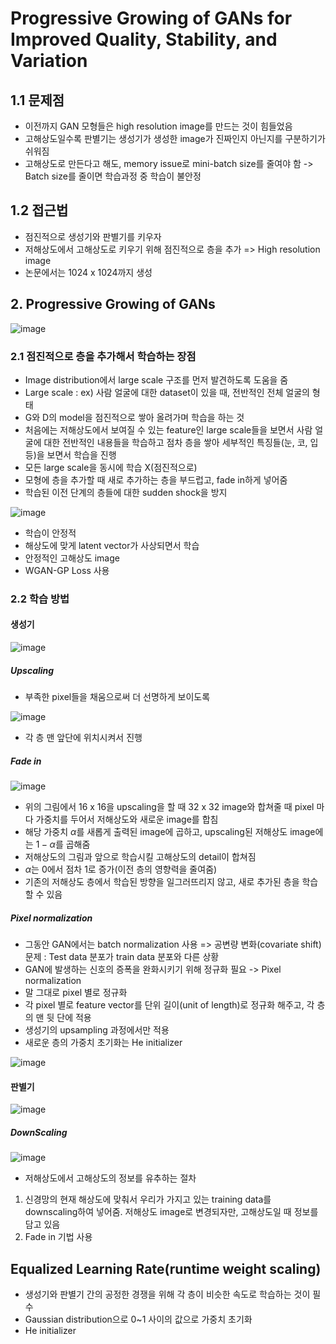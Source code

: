 # Progressive Growing of GANs for Improved Quality, Stability, and Variation

## 1.1 문제점

- 이전까지 GAN 모형들은 high resolution image를 만드는 것이 힘들었음
- 고해상도일수록 판별기는 생성기가 생성한 image가 진짜인지 아닌지를 구분하기가 쉬워짐
- 고해상도로 만든다고 해도, memory issue로 mini-batch size를 줄여야 함 -> Batch size를 줄이면 학습과정 중 학습이 불안정

## 1.2 접근법

- 점진적으로 생성기와 판별기를 키우자
- 저해상도에서 고해상도로 키우기 위해 점진적으로 층을 추가 => High resolution image
- 논문에서는 1024 x 1024까지 생성

## 2. Progressive Growing of GANs

![image](https://user-images.githubusercontent.com/80622859/217967097-861c8e1c-318f-42e1-af15-95bad84f0bbd.png)

### 2.1 점진적으로 층을 추가해서 학습하는 장점

- Image distribution에서 large scale 구조를 먼저 발견하도록 도움을 줌
- Large scale : ex) 사람 얼굴에 대한 dataset이 있을 때, 전반적인 전체 얼굴의 형태
- G와 D의 model을 점진적으로 쌓아 올려가며 학습을 하는 것
- 처음에는 저해상도에서 보여질 수 있는 feature인 large scale들을 보면서 사람 얼굴에 대한 전반적인 내용들을 학습하고 점차 층을 쌓아 세부적인 특징들(눈, 코, 입 등)을 보면서 학습을 진행
- 모든 large scale을 동시에 학습 X(점진적으로)
- 모형에 층을 추가할 때 새로 추가하는 층을 부드럽고, fade in하게 넣어줌
- 학습된 이전 단계의 층들에 대한 sudden shock을 방지

![image](https://user-images.githubusercontent.com/80622859/217972780-ad9b3234-5d7a-43c7-989f-6daceedf6982.png)

- 학습이 안정적
- 해상도에 맞게 latent vector가 사상되면서 학습
- 안정적인 고해상도 image
- WGAN-GP Loss 사용

### 2.2 학습 방법

#### 생성기

![image](https://user-images.githubusercontent.com/80622859/217972920-43f58e3d-fd0d-4610-b983-7165af0f7edc.png)

##### Upscaling

- 부족한 pixel들을 채움으로써 더 선명하게 보이도록

![image](https://user-images.githubusercontent.com/80622859/218091074-75048335-d4c9-4778-a0de-67b0def3c10c.png)

- 각 층 맨 앞단에 위치시켜서 진행

##### Fade in

![image](https://user-images.githubusercontent.com/80622859/218091657-f03fe38b-fda6-4f9a-81bb-a7a0962004c8.png)

- 위의 그림에서 16 x 16을 upscaling을 할 때 32 x 32 image와 합쳐줄 때 pixel 마다 가중치를 두어서 저해상도와 새로운 image를 합침
- 해당 가중치 $\alpha$를 새롭게 출력된 image에 곱하고, upscaling된 저해상도 image에는 $1-\alpha$를 곱해줌
- 저해상도의 그림과 앞으로 학습시킬 고해상도의 detail이 합쳐짐
- $\alpha$는 0에서 점차 1로 증가(이전 층의 영향력을 줄여줌)
- 기존의 저해상도 층에서 학습된 방향을 일그러뜨리지 않고, 새로 추가된 층을 학습할 수 있음


##### Pixel normalization

- 그동안 GAN에서는 batch normalization 사용 => 공변량 변화(covariate shift) 문제 : Test data 분포가 train data 분포와 다른 상황
- GAN에 발생하는 신호의 증폭을 완화시키기 위해 정규화 필요 -> Pixel normalization
- 말 그대로 pixel 별로 정규화
- 각 pixel 별로 feature vector를 단위 길이(unit of length)로 정규화 해주고, 각 층의 맨 뒷 단에 적용
- 생성기의 upsampling 과정에서만 적용
- 새로운 층의 가중치 초기화는 He initializer

![image](https://user-images.githubusercontent.com/80622859/218093275-3f8c7324-fffe-40f0-b60d-e212591ad95a.png)

#### 판별기

![image](https://user-images.githubusercontent.com/80622859/218093994-b8efbb3d-f2b4-4e58-8cdb-dd40fd1de3aa.png)

##### DownScaling

![image](https://user-images.githubusercontent.com/80622859/218094089-6bfbc609-084b-4dab-9dce-c5a614c041a3.png)

- 저해상도에서 고해상도의 정보를 유추하는 절차

1. 신경망의 현재 해상도에 맞춰서 우리가 가지고 있는 training data를 downscaling하여 넣어줌. 저해상도 image로 변경되자만, 고해상도일 때 정보를 담고 있음 
2. Fade in 기법 사용

## Equalized Learning Rate(runtime weight scaling)

- 생성기와 판별기 간의 공정한 경쟁을 위해 각 층이 비슷한 속도로 학습하는 것이 필수
- Gaussian distribution으로 0~1 사이의 값으로 가중치 초기화
- He initializer
